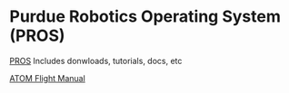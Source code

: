 # Purdue Robotics Operating System (PROS)

[PROS](https://pros.cs.purdue.edu/) Includes donwloads, tutorials, docs, etc

[ATOM Flight Manual](http://orm-atlas2-prod.s3.amazonaws.com/pdf/1b6047ea19c3fd6bf4caa6e04df24771.pdf)
